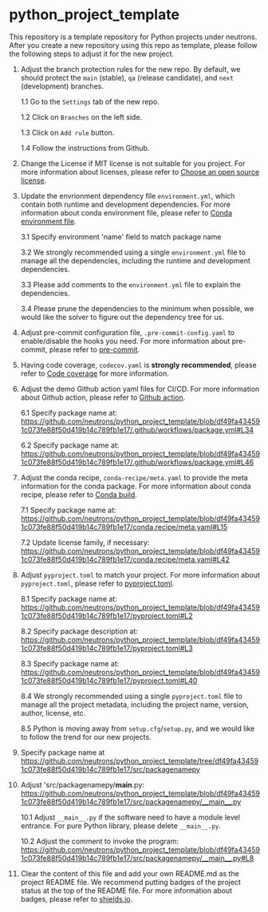 # python_project_template
This repository is a template repository for Python projects under neutrons.
After you create a new repository using this repo as template, please follow the following steps to adjust it for the new project.

1. Adjust the branch protection rules for the new repo. By default, we should protect the `main` (stable), `qa` (release candidate), and `next` (development) branches.

    1.1 Go to the `Settings` tab of the new repo.

    1.2 Click on `Branches` on the left side.

    1.3 Click on `Add rule` button.

    1.4 Follow the instructions from Github.


2. Change the License if MIT license is not suitable for you project. For more information about licenses, please refer to [Choose an open source license](https://choosealicense.com/).


3. Update the envrionment dependency file `environment.yml`, which contain both runtime and development dependencies. For more information about conda environment file, please refer to [Conda environment file](https://docs.conda.io/projects/conda/en/latest/user-guide/tasks/manage-environments.html#creating-an-environment-file-manually).

    3.1 Specify environment 'name' field to match package name

    3.2 We strongly recommended using a single `environment.yml` file to manage all the dependencies, including the runtime and development dependencies.

    3.3 Please add comments to the `environment.yml` file to explain the dependencies.

    3.4 Please prune the dependencies to the minimum when possible, we would like the solver to figure out the dependency tree for us.


4. Adjust pre-commit configuration file, `.pre-commit-config.yaml` to enable/disable the hooks you need. For more information about pre-commit, please refer to [pre-commit](https://pre-commit.com/).


5. Having code coverage, `codecov.yaml` is **strongly recommended**, please refer to [Code coverage](https://coverage.readthedocs.io/en/coverage-5.5/) for more information.


6. Adjust the demo Github action yaml files for CI/CD. For more information about Github action, please refer to [Github action](https://docs.github.com/en/actions).

    6.1 Specify package name at: https://github.com/neutrons/python_project_template/blob/df49fa434591c073fe88f50d419b14c789fb1e17/.github/workflows/package.yml#L34

    6.2 Specify package name at: https://github.com/neutrons/python_project_template/blob/df49fa434591c073fe88f50d419b14c789fb1e17/.github/workflows/package.yml#L46


7. Adjust the conda recipe, `conda-recipe/meta.yaml` to provide the meta information for the conda package. For more information about conda recipe, please refer to [Conda build](https://docs.conda.io/projects/conda-build/en/latest/).

    7.1 Specify package name at: https://github.com/neutrons/python_project_template/blob/df49fa434591c073fe88f50d419b14c789fb1e17/conda.recipe/meta.yaml#L15

    7.2 Update license family, if necessary: https://github.com/neutrons/python_project_template/blob/df49fa434591c073fe88f50d419b14c789fb1e17/conda.recipe/meta.yaml#L42


8. Adjust `pyproject.toml` to match your project. For more information about `pyproject.toml`, please refer to [pyproject.toml](https://www.python.org/dev/peps/pep-0518/).

    8.1 Specify package name at: https://github.com/neutrons/python_project_template/blob/df49fa434591c073fe88f50d419b14c789fb1e17/pyproject.toml#L2

    8.2 Specify package description at: https://github.com/neutrons/python_project_template/blob/df49fa434591c073fe88f50d419b14c789fb1e17/pyproject.toml#L3

    8.3 Specify package name at: https://github.com/neutrons/python_project_template/blob/df49fa434591c073fe88f50d419b14c789fb1e17/pyproject.toml#L40

    8.4 We strongly recommended using a single `pyproject.toml` file to manage all the project metadata, including the project name, version, author, license, etc.

    8.5 Python is moving away from `setup.cfg`/`setup.py`, and we would like to follow the trend for our new projects.


9. Specify package name at  https://github.com/neutrons/python_project_template/tree/df49fa434591c073fe88f50d419b14c789fb1e17/src/packagenamepy


10. Adjust 'src/packagenamepy/__main__.py: https://github.com/neutrons/python_project_template/blob/df49fa434591c073fe88f50d419b14c789fb1e17/src/packagenamepy/__main__.py

    10.1 Adjust `__main__.py` if the software need to have a module level entrance. For pure Python library, please delete `__main__.py`.

    10.2 Adjust the comment to invoke the program: https://github.com/neutrons/python_project_template/blob/df49fa434591c073fe88f50d419b14c789fb1e17/src/packagenamepy/__main__.py#L8


11. Clear the content of this file and add your own README.md as the project README file. We recommend putting badges of the project status at the top of the README file. For more information about badges, please refer to [shields.io](https://shields.io/).
